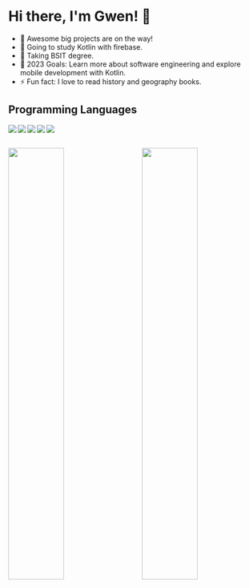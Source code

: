 # Hi there, I'm Gwen! 👋 

- 🔭 Awesome big projects are on the way!
- 🌱 Going to study Kotlin with firebase.
- 📌 Taking BSIT degree.
- 🥅 2023 Goals: Learn more about software engineering and explore
                  mobile development with Kotlin.
- ⚡ Fun fact: I love to read history and geography books.

## Programming Languages
<img align="left" src="https://img.shields.io/badge/c++-%2300599C.svg?style=for-the-badge&logo=c%2B%2B&logoColor=white" />
<img align= "left" src="https://img.shields.io/badge/c%23-%23239120.svg?style=for-the-badge&logo=c-sharp&logoColor=white" />
<img align="left" src="https://img.shields.io/badge/java-%23ED8B00.svg?style=for-the-badge&logo=java&logoColor=white" />
<img align="left" src="https://img.shields.io/badge/c-%2300599C.svg?style=for-the-badge&logo=c&logoColor=white" />
<img align="left" src="https://img.shields.io/badge/.NET-5C2D91?style=for-the-badge&logo=.net&logoColor=white)" />
<br>

##
<img align="left" width="47%" src="https://github-readme-stats.vercel.app/api?username=gwnBallesteros&show_icons=true&theme=tokyonight" />

<img align="right" width="47%" src="https://github-readme-stats.vercel.app/api/top-langs/?username=gwnBallesteros&layout=compact" />





